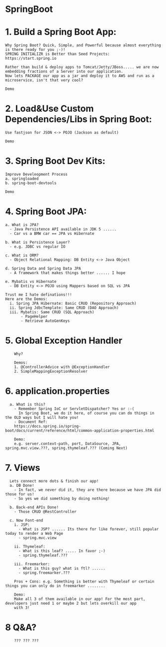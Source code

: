 # SpringBoot

 # 1. Build a Spring Boot App: 
    Why Spring Boot? Quick, Simple, and Powerful because almost everything is there ready for you ;-)!
    SPRING INITIALIZR is Better than Seed Projects: https://start.spring.io 
    
    Rather than build & deploy apps to Tomcat/Jetty/JBoss..... we are now embedding fractions of a Server into our application.
    Now lets PACKAGE our app as a jar and deploy it to AWS and run as a microservice, isn't that very cool?
    
    Demo
  
# 2. Load&Use Custom Dependencies/Libs in Spring Boot:
    Use fastjson for JSON <-> POJO (Jackson as default)
    
    Demo
    
 # 3. Spring Boot Dev Kits:
    Improve Develeopment Process
    a. springloaded
    b. spring-boot-devtools
    
    Demo
    
 # 4. Spring Boot JPA:
    a. What is JPA?
      - Java Persistence API available in JDK 5 ......
      - Car vs a BMW car == JPA vs Hibernate
      
    b. What is Persistence Layer? 
      - e.g. JDBC vs regular IO
      
    c. What is ORM?
      - Object Relational Mapping: DB Entity <-> Java Object
    
    d. Spring Data and Spring Data JPA
      - A framework that makes things better ...... I hope
      
    e. Mybatis vs Hibernate
      - DB Entity <-> POJO using Mappers based on SQL vs JPA
    
    Trust me I hate definations!!!
    Here are the Demos: 
      i. Spring JPA Hibernate: Basic CRUD (Repository Approach)
      ii. Spring JdbcTemplate: Same CRUD (DAO Approach)
      iii. Mybatis: Same CRUD (SQL Approach)
           - PageHelper
           - Retrieve AutoGenKeys
      
      
   # 5. Global Exception Handler
        Why?
        
        Demos:
        1. @ControllerAdvice with @ExceptionHandler
        2. SimpleMappingExceptionResolver
        
   # 6. application.properties
      a. What is this?
        - Remember Spring IoC or ServletDispatcher? Yes or :-(
          In Spring Boot, we do it here, of course you can do things in the OLD ways but I will hate you!
        - Document Ref:
        https://docs.spring.io/spring-boot/docs/current/reference/html/common-application-properties.html
        
        Demo:
        e.g. server.context-path, port, DataSource, JPA, spring.mvc.view.???, spring.thymeleaf.??? (Coming Next)
        
    
   # 7. Views
      Lets connect more dots & finish our app!
      a. DB Done! 
        - In fact, we never did it, they are there because we have JPA did those for us! 
        - So yes we did something by doing nothing!
      
      b. Back-end APIs Done!
        - Those CRUD @RestController
        
      c. Now Font-end
        i. JSP: 
          - What is JSP? ...... Its there for like forever, still popular today to render a Web Page
          - spring.mvc.view
          
        ii. Thymeleaf:
          - What is this leaf? ..... In favor ;-)
          - spring.thymeleaf.???
          
        iii. Freemarker:
          - What is this guy? what is ftl? ......
          - spring.freemarker.???
        
        Pros + Cons: e.g. Something is better with Thymeleaf or certain things you can only do in freemarker ........
        
        Demo:
        Make all 3 of them available in our app! For the most part, developers just need 1 or maybe 2 but lets overkill our app
        with 3!
     
   # 8 Q&A?
        ??? ??? ???
        
        
        
        
        
        
    
    
  
